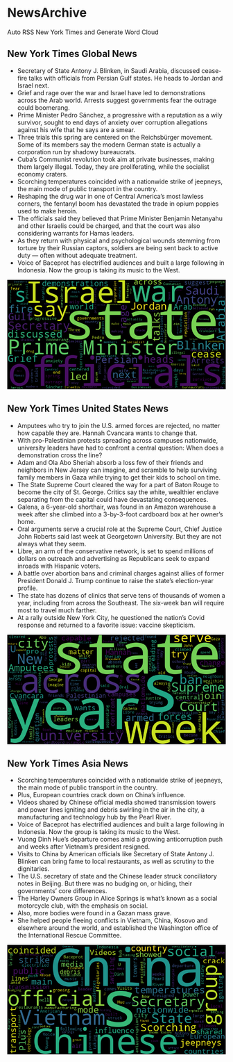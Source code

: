 # NewsArchive
Auto RSS New York Times and Generate Word Cloud

## New York Times Global News
* Secretary of State Antony J. Blinken, in Saudi Arabia, discussed cease-fire talks with officials from Persian Gulf states. He heads to Jordan and Israel next.
* Grief and rage over the war and Israel have led to demonstrations across the Arab world. Arrests suggest governments fear the outrage could boomerang.
* Prime Minister Pedro Sánchez, a progressive with a reputation as a wily survivor, sought to end days of anxiety over corruption allegations against his wife that he says are a smear.
* Three trials this spring are centered on the Reichsbürger movement. Some of its members say the modern German state is actually a corporation run by shadowy bureaucrats.
* Cuba’s Communist revolution took aim at private businesses, making them largely illegal. Today, they are proliferating, while the socialist economy craters.
* Scorching temperatures coincided with a nationwide strike of jeepneys, the main mode of public transport in the country.
* Reshaping the drug war in one of Central America’s most lawless corners, the fentanyl boom has devastated the trade in opium poppies used to make heroin.
* The officials said they believed that Prime Minister Benjamin Netanyahu and other Israelis could be charged, and that the court was also considering warrants for Hamas leaders.
* As they return with physical and psychological wounds stemming from torture by their Russian captors, soldiers are being sent back to active duty — often without adequate treatment.
* Voice of Baceprot has electrified audiences and built a large following in Indonesia. Now the group is taking its music to the West.

![Global](./global.png)
## New York Times United States News
* Amputees who try to join the U.S. armed forces are rejected, no matter how capable they are. Hannah Cvancara wants to change that.
* With pro-Palestinian protests spreading across campuses nationwide, university leaders have had to confront a central question: When does a demonstration cross the line?
* Adam and Ola Abo Sheriah absorb a loss few of their friends and neighbors in New Jersey can imagine, and scramble to help surviving family members in Gaza while trying to get their kids to school on time.
* The State Supreme Court cleared the way for a part of Baton Rouge to become the city of St. George. Critics say the white, wealthier enclave separating from the capital could have devastating consequences.
* Galena, a 6-year-old shorthair, was found in an Amazon warehouse a week after she climbed into a 3-by-3-foot cardboard box at her owner’s home.
* Oral arguments serve a crucial role at the Supreme Court, Chief Justice John Roberts said last week at Georgetown University. But they are not always what they seem.
* Libre, an arm of the conservative network, is set to spend millions of dollars on outreach and advertising as Republicans seek to expand inroads with Hispanic voters.
* A battle over abortion bans and criminal charges against allies of former President Donald J. Trump continue to raise the state’s election-year profile.
* The state has dozens of clinics that serve tens of thousands of women a year, including from across the Southeast. The six-week ban will require most to travel much farther.
* At a rally outside New York City, he questioned the nation’s Covid response and returned to a favorite issue: vaccine skepticism.

![US](./usnews.png)
## New York Times Asia News
* Scorching temperatures coincided with a nationwide strike of jeepneys, the main mode of public transport in the country.
* Plus, European countries crack down on China’s influence.
* Videos shared by Chinese official media showed transmission towers and power lines igniting and debris swirling in the air in the city, a manufacturing and technology hub by the Pearl River.
* Voice of Baceprot has electrified audiences and built a large following in Indonesia. Now the group is taking its music to the West.
* Vuong Dinh Hue’s departure comes amid a growing anticorruption push and weeks after Vietnam’s president resigned.
* Visits to China by American officials like Secretary of State Antony J. Blinken can bring fame to local restaurants, as well as scrutiny to the dignitaries.
* The U.S. secretary of state and the Chinese leader struck conciliatory notes in Beijing. But there was no budging on, or hiding, their governments’ core differences.
* The Harley Owners Group in Alice Springs is what’s known as a social motorcycle club, with the emphasis on social.
* Also, more bodies were found in a Gazan mass grave.
* She helped people fleeing conflicts in Vietnam, China, Kosovo and elsewhere around the world, and established the Washington office of the International Rescue Committee.

![Asian](./asian.png)
